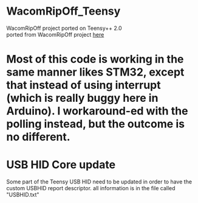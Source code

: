 # WacomRipOff_Teensy
WacomRipOff project ported on Teensy++ 2.0  
ported from WacomRipOff project [here](https://github.com/TiNredmc/WacomRipoff)  


Most of this code is working in the same manner likes STM32, except that instead of using interrupt (which is really buggy here in Arduino). I workaround-ed with the polling instead, but the outcome is no different.
= 

# USB HID Core update
Some part of the Teensy USB HID need to be updated in order to have the custom USBHID report descriptor. all information is in the file called "USBHID.txt"
